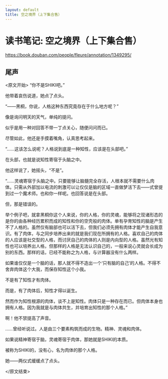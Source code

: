 ```yaml
---
layout: default
title: 空之境界（上下集合售）
---
```


# 读书笔记: 空之境界（上下集合售）

<https://book.douban.com/people/fleure/annotation/1349295/>
## 尾声

<原文开始>
“你不是SHIKI吧。”

他带着哀伤说道，她点了点头。

“——黑桐，你说，人格这种东西究竟存在于什么地方呢？”

像是询问明天的天气，单纯的提问。

似乎是用一种对回答不带一丁点关心，随便问问而已。

尽管如此，他还是手摸着嘴角，认真思考起来。

“……这该怎么说呢？人格说到底是一种知性，应该是在头部吧。”

在头部，也就是说知性寄宿于头脑之中。

他这样说了，她摇头，“不是”。

“……灵魂寄宿于头脑之中。只要能够让脑髓完全存活，人根本就不需要什么肉体。只需从外部加以电流的刺激可以让仅仅是脑的区域一直做梦活下去——式曾提到过一个魔术师。也和你一样呢。也回答说是在头部。

但，那是错误的。

举个例子吧，就拿黑桐你这个人来说，你的人格，你的灵魂，能够将之现诸形态的是你的由各种经历累积而成的知性和你的空壳般的肉体。单有孕育知性的脑是产生不了人格的。虽然仅有脑部也可以活下去，但我们必须先拥有肉体才能产生自我意识。有了肉体，与之同步培养出来的就是我们现在所拥有的人格。喜欢自己的肉体的人应该是社交型的人格，而讨厌自己的肉体的人则是内向型的人格。虽然光有知性也可以培养出人格，但那样的人格是无法认识自己的，一般来说心灵就会长成为别的东西。那样的话，已经不能称之为人格，与计算器没有什么两样。

如果谁仅仅是一个脑的话，那人就不得不造出一个‘只有脑的自己’的人格。不得不舍弃肉体这个大我，而保存知性这个小我。

不是有了知性才有肉体。

而是，有了肉体后，知性才得以诞生。

然而作为知性根源的肉体，谈不上是知性。肉体只是一种存在而已。但肉体本身也拥有人格。因为我就是与肉体共生，并培育出知性的那个人格。”

啊！他不禁提高了声音。

……曾经听说过。人是由三个要素构筑而成的生物。精神、灵魂和肉体。

如果说精神寄宿于脑，灵魂寄宿于肉体，那她就是SHIKI的本质。

被称为SHIKI的，没有心，名为肉体的那个人格。

她——两仪式缓缓点了点头。

</原文结束>